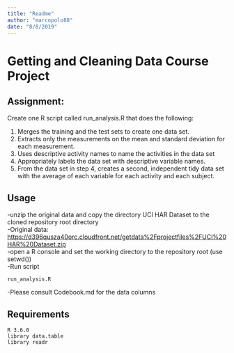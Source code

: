 ```yaml
---
title: "Readme"
author: "marcopolo88"
date: "8/8/2019"
---
```


# Getting and Cleaning Data Course Project

## Assignment:

Create one R script called run_analysis.R that does the following:

1. Merges the training and the test sets to create one data set.
2. Extracts only the measurements on the mean and standard deviation for each measurement.
3. Uses descriptive activity names to name the activities in the data set
4. Appropriately labels the data set with descriptive variable names.
5. From the data set in step 4, creates a second, independent tidy data set with the average of each variable for each activity and each subject.

## Usage

-unzip the original data and copy the directory UCI HAR Dataset to the cloned repository root directory</br>
-Original data: https://d396qusza40orc.cloudfront.net/getdata%2Fprojectfiles%2FUCI%20HAR%20Dataset.zip</br>
-open a R console and set the working directory to the repository root (use setwd())</br>
-Run script</br>
```
run_analysis.R
```
-Please consult Codebook.md for the data columns</br>

## Requirements

```
R 3.6.0
library data.table
library readr
```